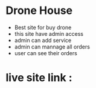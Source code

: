  # Drone House
* Best site for buy drone
* this site have admin access
* admin can add service 
* admin can mannage all orders
* user can see their orders
# live site link :